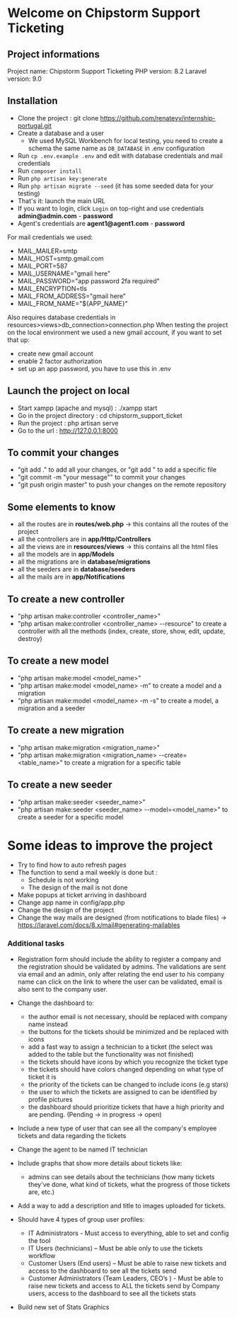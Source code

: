 # Welcome on Chipstorm Support Ticketing

## Project informations
Project name: Chipstorm Support Ticketing
PHP version: 8.2
Laravel version: 9.0

## Installation
- Clone the project : git clone https://github.com/renatevv/internship-portugal.git
- Create a database and a user
    - We used MySQL Workbench for local testing, you need to create a schema the same name as `DB_DATABASE` in .env configuration
- Run `cp .env.example .env` and edit with database credentials and mail credentials
- Run `composer install`
- Run `php artisan key:generate`
- Run `php artisan migrate --seed` (it has some seeded data for your testing)
- That's it: launch the main URL 
- If you want to login, click `Login` on top-right and use credentials __admin@admin.com__ - __password__ 
- Agent's credentials are __agent1@agent1.com__ - __password__ 

For mail credentials we used:

- MAIL_MAILER=smtp
- MAIL_HOST=smtp.gmail.com
- MAIL_PORT=587
- MAIL_USERNAME="gmail here"
- MAIL_PASSWORD="app password 2fa required"
- MAIL_ENCRYPTION=tls
- MAIL_FROM_ADDRESS="gmail here"
- MAIL_FROM_NAME="${APP_NAME}"

Also requires database credentials in resources>views>db_connection>connection.php
When testing the project on the local environment we used a new gmail account, if you want to set that up:
- create new gmail account
- enable 2 factor authorization
- set up an app password, you have to use this in .env

## Launch the project on local
- Start xampp (apache and mysql) : ./xampp start
- Go in the project directory : cd chipstorm_support_ticket
- Run the project : php artisan serve
- Go to the url : http://127.0.0.1:8000

## To commit your changes
- "git add ." to add all your changes, or "git add <file>" to add a specific file
- "git commit -m "your message"" to commit your changes
- "git push origin master" to push your changes on the remote repository

## Some elements to know
- all the routes are in __routes/web.php__ -> this contains all the routes of the project
- all the controllers are in __app/Http/Controllers__ 
- all the views are in __resources/views__ -> this contains all the html files
- all the models are in __app/Models__
- all the migrations are in __database/migrations__
- all the seeders are in __database/seeders__
- all the mails are in __app/Notifications__

## To create a new controller
- "php artisan make:controller <controller_name>"
- "php artisan make:controller <controller_name> --resource" to create a controller with all the methods (index, create, store, show, edit, update, destroy)

## To create a new model
- "php artisan make:model <model_name>"
- "php artisan make:model <model_name> -m" to create a model and a migration
- "php artisan make:model <model_name> -m -s" to create a model, a migration and a seeder

## To create a new migration
- "php artisan make:migration <migration_name>"
- "php artisan make:migration <migration_name> --create=<table_name>" to create a migration for a specific table

## To create a new seeder
- "php artisan make:seeder <seeder_name>"
- "php artisan make:seeder <seeder_name> --model=<model_name>" to create a seeder for a specific model



# Some ideas to improve the project
- Try to find how to auto refresh pages
- The function to send a mail weekly is done but :
    - Schedule is not working
    - The design of the mail is not done
- Make popups at ticket arriving in dashboard
- Change app name in config/app.php
- Change the design of the project
- Change the way mails are designed (from notifications to blade files) -> https://laravel.com/docs/8.x/mail#generating-mailables

### Additional tasks 
- Registration form should include the ability to register a company and the registration should be validated by admins. The validations are sent via email and an admin, only after relating the end user to his company name
can click on the link to where the user can be validated, email is also sent to the company user.

- Change the dashboard to:
    - the author email is not necessary, should be replaced with company name instead
    - the buttons for the tickets should be minimized and be replaced with icons
    - add a fast way to assign a technician to a ticket 
    (the select was added to the table but the functionality was not finished)
    - the tickets should have icons by which you recognize the ticket type
    - the tickets should have colors changed depending on what type of ticket it is
    - the priority of the tickets can be changed to include icons (e.g stars)
    - the user to which the tickets are assigned to can be identified by profile pictures
    - the dashboard should prioritize tickets that have a high priority and are pending. (Pending -> in progress -> open)

- Include a new type of user that can see all the company's employee tickets and data regarding the tickets
- Change the agent to be named IT technician

- Include graphs that show more details about tickets like:
    - admins can see details about the technicians (how many tickets they've done, what kind of tickets, what the progress of those tickets are, etc.)
 
- Add a way to add a description and title to images uploaded for tickets.

- Should have 4 types of group user profiles:
    - IT Administrators -  Must access to everything, able to set and config the tool
    - IT Users (technicians) – Must be able only to use the tickets workflow
    - Customer Users (End users) – Must be able to raise new tickets and access to the dashboard to see all the tickets send
    - Customer Administrators (Team Leaders, CEO’s ) - Must be able to raise new tickets and access to ALL the tickets send by Company users, access to the  dashboard to see all the tickets stats

- Build new set of Stats Graphics

